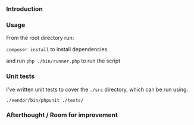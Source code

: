 ### Introduction






### Usage

From the root directory run:

`composer install` to install dependencies.

and run `php ./bin/runner.php` to run the script




### Unit tests

I've written unit tests to cover the `./src` directory, which can be run using:

`./vendor/bin/phpunit ./tests/`




### Afterthought / Room for improvement

